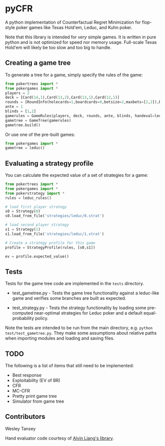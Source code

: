 pyCFR
=====

A python implementation of Counterfactual Regret Minimization for flop-style poker games like Texas Hold'em, Leduc, and Kuhn poker.

Note that this library is intended for *very* simple games. It is written in pure python and is not optimized for speed nor memory usage. Full-scale Texas Hold'em will likely be too slow and too big to handle.

Creating a game tree
--------------------
To generate a tree for a game, simply specify the rules of the game:

```python
from pokertrees import *
from pokergames import *
players = 2
deck = [Card(14,1),Card(13,2),Card(13,1),Card(12,1)]
rounds = [RoundInfo(holecards=1,boardcards=0,betsize=2,maxbets=[2,2]),RoundInfo(holecards=0,boardcards=1,betsize=4,maxbets=[2,2])]
ante = 1
blinds = [1,2]
gamerules = GameRules(players, deck, rounds, ante, blinds, handeval=leduc_eval)
gametree = GameTree(gamerules)
gametree.build()
```

Or use one of the pre-built games:

```python
from pokergames import *
gametree = leduc()
```

Evaluating a strategy profile
-----------------------------
You can calculate the expected value of a set of strategies for a game:

```python
from pokertrees import *
from pokergames import *
from pokerstrategy import *
rules = leduc_rules()

# load first player strategy
s0 = Strategy(0)
s0.load_from_file('strategies/leduc/0.strat')

# load second player strategy
s1 = Strategy(1)
s1.load_from_file('strategies/leduc/1.strat')

# Create a strategy profile for this game
profile = StrategyProfile(rules, [s0,s1])

ev = profile.expected_value()
```

Tests
-----
Tests for the game tree code are implemented in the `tests` directory.

- test_gametree.py - Tests the game tree functionality against a leduc-like game and verifies some branches are built as expected.

- test_strategy.py - Tests the strategy functionality by loading some pre-computed near-optimal strategies for Leduc poker and a default equal-probability policy.

Note the tests are intended to be run from the main directory, e.g. `python test/test_gametree.py`. They make some assumptions about relative paths when importing modules and loading and saving files.

TODO
----
The following is a list of items that still need to be implemented:

- Best response
- Exploitability (EV of BR)
- CFR
- MC-CFR
- Pretty print game tree
- Simulator from game tree


Contributors
------------

Wesley Tansey

Hand evaluator code courtesy of [Alvin Liang's library](https://github.com/aliang/pokerhand-eval).